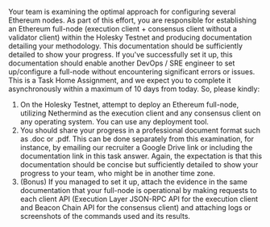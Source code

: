 Your team is examining the optimal approach for configuring several Ethereum nodes. As part of this effort, you are responsible for establishing an Ethereum full-node (execution client + consensus client without a validator client) within the Holesky Testnet and producing documentation detailing your methodology. This documentation should be sufficiently detailed to show your progress. If you've successfully set it up, this documentation should enable another DevOps / SRE engineer to set up/configure a full-node without encountering significant errors or issues.
This is a Task Home Assignment, and we expect you to complete it asynchronously within a maximum of 10 days from today.
So, please kindly:
1. On the Holesky Testnet, attempt to deploy an Ethereum full-node, utilizing Nethermind as the execution client and any consensus client on any operating system. You can use any deployment tool.
2. You should share your progress in a professional document format such as .doc or .pdf. This can be done separately from this examination, for instance, by emailing our recruiter a Google Drive link or including the documentation link in this task answer.
Again, the expectation is that this documentation should be concise but sufficiently detailed to show your progress to your team, who might be in another time zone.
3. (Bonus) If you managed to set it up, attach the evidence in the same documentation that your full-node is operational by making requests to each client API (Execution Layer JSON-RPC API for the execution client and Beacon Chain API for the consensus client) and attaching logs or screenshots of the commands used and its results.